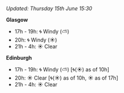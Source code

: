 *Updated: Thursday 15th June 15:30*

**Glasgow**

* 17h - 19h: :cyclone: Windy (:partly_sunny:)
* 20h: :cyclone: Windy (:sunny:)
* 21h - 4h: :sunny: Clear

**Edinburgh**

* 17h - 19h: :cyclone: Windy (:partly_sunny:) [:cyclone:(:sunny:) as of 10h]
* 20h: :sunny: Clear [:cyclone:(:sunny:) as of 10h, :sunny: as of 17h]
* 21h - 4h: :sunny: Clear
